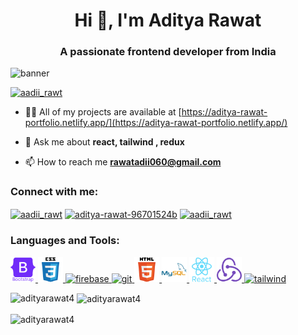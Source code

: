 <h1 align="center">Hi 👋, I'm Aditya Rawat</h1>
<h3 align="center">A passionate frontend developer from India</h3>

![banner](https://github.com/adityarawat4/adityarawat4/assets/99741576/3def8a71-2364-4a87-9fbb-5e50c12fe7dd)


<p align="left"> <a href="https://twitter.com/aadii_rawt" target="blank"><img src="https://img.shields.io/twitter/follow/aadii_rawt?logo=twitter&style=for-the-badge" alt="aadii_rawt" /></a> </p>

- 👨‍💻 All of my projects are available at [https://aditya-rawat-portfolio.netlify.app/](https://aditya-rawat-portfolio.netlify.app/)

- 💬 Ask me about **react, tailwind , redux**

- 📫 How to reach me **rawatadii060@gmail.com**

<h3 align="left">Connect with me:</h3>
<p align="left">
<a href="https://twitter.com/aadii_rawt" target="blank"><img align="center" src="https://raw.githubusercontent.com/rahuldkjain/github-profile-readme-generator/master/src/images/icons/Social/twitter.svg" alt="aadii_rawt" height="30" width="40" /></a>
<a href="https://linkedin.com/in/aditya-rawat-96701524b" target="blank"><img align="center" src="https://raw.githubusercontent.com/rahuldkjain/github-profile-readme-generator/master/src/images/icons/Social/linked-in-alt.svg" alt="aditya-rawat-96701524b" height="30" width="40" /></a>
<a href="https://instagram.com/aadii_rawt" target="blank"><img align="center" src="https://raw.githubusercontent.com/rahuldkjain/github-profile-readme-generator/master/src/images/icons/Social/instagram.svg" alt="aadii_rawt" height="30" width="40" /></a>
</p>

<h3 align="left">Languages and Tools:</h3>
<p align="left"> <a href="https://getbootstrap.com" target="_blank" rel="noreferrer"> <img src="https://raw.githubusercontent.com/devicons/devicon/master/icons/bootstrap/bootstrap-plain-wordmark.svg" alt="bootstrap" width="40" height="40"/> </a> <a href="https://www.w3schools.com/css/" target="_blank" rel="noreferrer"> <img src="https://raw.githubusercontent.com/devicons/devicon/master/icons/css3/css3-original-wordmark.svg" alt="css3" width="40" height="40"/> </a> <a href="https://firebase.google.com/" target="_blank" rel="noreferrer"> <img src="https://www.vectorlogo.zone/logos/firebase/firebase-icon.svg" alt="firebase" width="40" height="40"/> </a> <a href="https://git-scm.com/" target="_blank" rel="noreferrer"> <img src="https://www.vectorlogo.zone/logos/git-scm/git-scm-icon.svg" alt="git" width="40" height="40"/> </a> <a href="https://www.w3.org/html/" target="_blank" rel="noreferrer"> <img src="https://raw.githubusercontent.com/devicons/devicon/master/icons/html5/html5-original-wordmark.svg" alt="html5" width="40" height="40"/> </a> <a href="https://www.mysql.com/" target="_blank" rel="noreferrer"> <img src="https://raw.githubusercontent.com/devicons/devicon/master/icons/mysql/mysql-original-wordmark.svg" alt="mysql" width="40" height="40"/> </a> <a href="https://reactjs.org/" target="_blank" rel="noreferrer"> <img src="https://raw.githubusercontent.com/devicons/devicon/master/icons/react/react-original-wordmark.svg" alt="react" width="40" height="40"/> </a> <a href="https://redux.js.org" target="_blank" rel="noreferrer"> <img src="https://raw.githubusercontent.com/devicons/devicon/master/icons/redux/redux-original.svg" alt="redux" width="40" height="40"/> </a> <a href="https://tailwindcss.com/" target="_blank" rel="noreferrer"> <img src="https://www.vectorlogo.zone/logos/tailwindcss/tailwindcss-icon.svg" alt="tailwind" width="40" height="40"/> </a> </p>

<p><img align="left" src="https://github-readme-stats.vercel.app/api/top-langs?username=adityarawat4&show_icons=true&locale=en&layout=compact" alt="adityarawat4" /></p>

<p>&nbsp;<img align="center" src="https://github-readme-stats.vercel.app/api?username=adityarawat4&show_icons=true&locale=en" alt="adityarawat4" /></p>

<p><img align="center" src="https://github-readme-streak-stats.herokuapp.com/?user=adityarawat4&" alt="adityarawat4" /></p>
